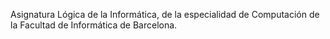 Asignatura Lógica de la Informática, de la especialidad de Computación de la Facultad de Informática de Barcelona.
